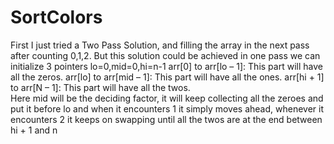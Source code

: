 # SortColors
First I just tried a Two Pass Solution, and filling the array in the next pass after counting 0,1,2.
But this solution could be achieved in one pass
we can initialize 3 pointers lo=0,mid=0,hi=n-1
arr[0] to arr[lo – 1]: This part will have all the zeros.
arr[lo] to arr[mid – 1]: This part will have all the ones.
arr[hi + 1] to arr[N – 1]: This part will have all the twos.
<br/>
Here mid will be the deciding factor, it will keep collecting all the zeroes and put it before lo and when it encounters 1 it simply moves ahead, whenever it encounters 2 it keeps on swapping until all the twos are at the end between hi + 1 and n